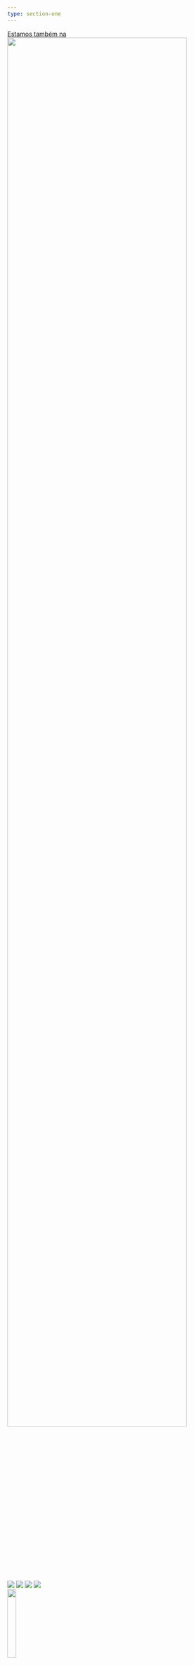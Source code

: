 ```yaml
---
type: section-one
---
```


<div>
    <div class="banner-container">
        <div class="banner-section">
            <div class="banner-column">
                <a href="https://filhosderivia.com.br/" id="liga-pokemon">
                    <div>Estamos também na</div>
                    <img src="assets/images/banner/liga_pokemon_logo.png" width="90%"/>
                </a>
            </div>
            <div class="banner-column">
                <div id="banner-cards">
                    <div>
                        <img class="banner-image-cards" src="assets/images/banner/carta-1.png" />
                        <img class="banner-image-cards" src="assets/images/banner/carta-2.png" />
                        <img class="banner-image-cards" src="assets/images/banner/carta-3.png" />
                        <img class="banner-image-cards" src="assets/images/banner/carta-4.png" />
                    </div>
                    <img class="logo" src="assets/images/cavaleiro_branco.png" width="20%"/>
                </div>
            </div>
            <div class="banner-column">
                <div>
                    <div class="pokebola-row">
                       <img src="assets/images/banner/pokebola.png" />
                       <div>Cartas Avulsas</div>
                    </div>
                    <div class="pokebola-row">
                       <img src="assets/images/banner/pokebola.png" />
                       <div>Boosters</div>
                    </div>
                    <div class="pokebola-row">
                       <img src="assets/images/banner/pokebola.png" />
                       <div>Pastas</div>
                    </div>
                    <div class="pokebola-row">
                       <img src="assets/images/banner/pokebola.png" />
                       <div>Sleeves / Top Loaders</div>
                    </div>
                    <div class="pokebola-row">
                       <img src="assets/images/banner/pokebola.png" />
                       <div>E muito mais...</div>
                    </div>
                    <div class="pokebola-row">
                        <a class="banner-link-loja" href="https://filhosderivia.com.br/">Conheça nossa loja virtual
                        </a>
                    </div>
                </div>
            </div>
        </div>
    </div>
</div>